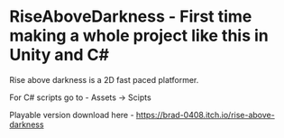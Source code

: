 # RiseAboveDarkness - First time making a whole project like this in Unity and C#

Rise above darkness is a 2D fast paced platformer.

For C# scripts go to - Assets -> Scipts 

Playable version download here - https://brad-0408.itch.io/rise-above-darkness
